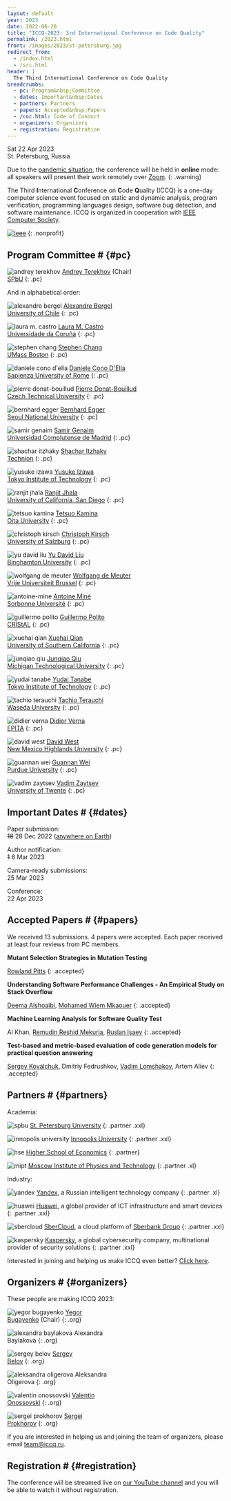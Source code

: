 ```yaml
---
layout: default
year: 2023
date: 2022-06-20
title: "ICCQ-2023: 3rd International Conference on Code Quality"
permalink: /2023.html
front: /images/2023/st-petersburg.jpg
redirect_from:
  - /index.html
  - /src.html
header: |
  The Third International Conference on Code Quality
breadcrumbs:
  - pc: Program&nbsp;Committee
  - dates: Important&nbsp;Dates
  - partners: Partners
  - papers: Accepted&nbsp;Papers
  - /coc.html: Code of Conduct
  - organizers: Organizers
  - registration: Registration
---
```


Sat 22 Apr 2023
<br/>
St. Petersburg, Russia

Due to the [pandemic situation](https://en.wikipedia.org/wiki/COVID-19_pandemic),
the conference will be held in **online** mode: all speakers will present
their work remotely over [Zoom](https://zoom.us/).
{: .warning}

The Third **I**nternational **C**onference on **C**ode **Q**uality (ICCQ)
is a one-day computer science event
focused on
static and dynamic analysis,
program verification,
programming languages design,
software bug detection,
and software maintenance.
ICCQ is organized in cooperation with
[IEEE Computer Society](https://conferences.ieee.org/conferences_events/conferences/conferencedetails/57276).

[![ieee](/images/ieee-cs.svg)](https://conferences.ieee.org/conferences_events/conferences/conferencedetails/57276)
{: .nonprofit}

<!--
## Keynote

To be determined...
{: .red}
-->

<!--
## Steering Committee # {#steering}

To be determined...
{: .red}
-->

## Program Committee # {#pc}

![andrey terekhov](/images/pc/andrey-terekhov.jpg)
[Andrey Terekhov](https://en.wikipedia.org/wiki/Andrey_Terekhov) (Chair)
<br/>
[SPbU](https://english.spbu.ru)<!--, Russia -->
{: .pc}

And in alphabetical order:

![alexandre bergel](/images/pc/alexandre-bergel.jpg)
[Alexandre Bergel](https://scholar.google.com/citations?user=5pG4GQ8AAAAJ)
<br/>
[University of Chile](https://www.uchile.cl)
{: .pc}

![laura m. castro](/images/pc/laura-castro.jpg)
[Laura M. Castro](https://scholar.google.com/citations?user=uWBv3OMAAAAJ&hl=en)
<br/>
[Universidade da Coruña](https://www.udc.es/en/)
{: .pc}

![stephen chang](/images/pc/stephen-chang.jpg)
[Stephen Chang](https://scholar.google.com/citations?user=RHPucBcAAAAJ)
<br/>
[UMass Boston](https://www.umb.edu)
{: .pc}

![daniele cono d'elia](/images/pc/daniele-cono-delia.jpg)
[Daniele Cono D'Elia](http://www.diag.uniroma1.it//~delia/)
<br/>
[Sapienza University of Rome](https://www.diag.uniroma1.it/)
{: .pc}

![pierre donat-bouillud](/images/pc/pierre-donat-bouillud.jpg)
[Pierre Donat-Bouillud](https://scholar.google.com/citations?user=c47YYZMAAAAJ)
<br/>
[Czech Technical University](https://www.pdonatbouillud.com)
{: .pc}

![bernhard egger](/images/pc/bernhard-egger.jpg)
[Bernhard Egger](https://scholar.google.com/citations?user=g-ZpvTIAAAAJ)
<br/>
[Seoul National University](https://cse.snu.ac.kr/en/professor/bernhard-egger)
{: .pc}

<!--
![sebastian erdweg](/images/pc/sebastian-erdweg.jpg)
[Sebastian Erdweg](https://scholar.google.de/citations?user=2jCQrk4AAAAJ)
<br/>
[Johannes Gutenberg University Mainz](https://www.pl.informatik.uni-mainz.de/erdweg/)
{: .pc}
-->

![samir genaim](/images/pc/samir-genaim.jpg)
[Samir Genaim](https://scholar.google.com/citations?user=5_cndREAAAAJ)
<br/>
[Universidad Complutense de Madrid](https://costa.fdi.ucm.es/~genaim/home/viewpost.php)
{: .pc}

![shachar itzhaky](/images/pc/shachar-itzhaky.jpg)
[Shachar Itzhaky](https://scholar.google.com/citations?user=U7MFtRwAAAAJ)
<br/>
[Technion](https://www.technion.ac.il/en/home-2/)
{: .pc}

![yusuke izawa](/images/pc/yusuke-izawa.jpg)
[Yusuke Izawa](https://scholar.google.com/citations?user=45daY7oAAAAJ)
<br/>
[Tokyo Institute of Technology](https://www.yuiza.org)
{: .pc}

![ranjit jhala](/images/pc/ranjit-jhala.jpg)
[Ranjit Jhala](https://scholar.google.com/citations?user=H3wb878AAAAJ)
<br/>
[University of California, San Diego](https://www.ucsd.edu)
{: .pc}

![tetsuo kamina](/images/pc/tetsuo-kamina.jpg)
[Tetsuo Kamina](https://scholar.google.co.jp/citations?user=LE0VmjUAAAAJ)
<br/>
[Oita University](https://www.oita-u.ac.jp/lang/en/)
{: .pc}

![christoph kirsch](/images/pc/christoph-kirsch.jpg)
[Christoph Kirsch](https://scholar.google.com/citations?user=jk3kRKAAAAAJ)
<br/>
[University of Salzburg](http://cs.uni-salzburg.at/~ck/)
{: .pc}

![yu david liu](/images/pc/yu-david-liu.jpg)
[Yu David Liu](https://scholar.google.com/citations?user=_KCqeIEAAAAJ)
<br/>
[Binghamton University](https://www.binghamton.edu)
{: .pc}

![wolfgang de meuter](/images/pc/wolfgang-de-meuter.jpg)
[Wolfgang de Meuter](https://scholar.google.be/citations?user=XN-cuocAAAAJ)
<br/>
[Vrije Universiteit Brussel](https://we.vub.ac.be/en/wolfgang-de-meuter)
{: .pc}

![antoine-mine](/images/pc/antoine-mine.jpg)
[Antoine Miné](https://scholar.google.com/citations?user=tpUTyc4AAAAJ)
<br/>
[Sorbonne Université](https://www-apr.lip6.fr/~mine/)
{: .pc}

![guillermo polito](/images/pc/guillermo-polito.jpg)
[Guillermo Polito](https://scholar.google.fr/citations?user=hL8RPKQAAAAJ)
<br/>
[CRIStAL](https://www.cristal.univ-lille.fr)
{: .pc}

![xuehai qian](/images/pc/xuehai-qian.jpg)
[Xuehai Qian](http://alchem.usc.edu/portal/xuehaiq.html)
<br/>
[University of Southern California](http://alchem.usc.edu/)
{: .pc}

![junqiao qiu](/images/pc/junqiao-qiu.jpg)
[Junqiao Qiu](https://junqiao-qiu.github.io/website/)
<br/>
[Michigan Technological University](https://www.mtu.edu)
{: .pc}

<!--
![yann régis-gianas](/images/pc/yann-regis-gianas.jpg)
[Yann Régis-Gianas](https://scholar.google.com/citations?user=-hyJ7CkAAAAJ)
<br/>
[Nomadic Labs](https://yrg.gitlab.io/homepage/)
{: .pc}
-->

![yudai tanabe](/images/pc/yudai-tanabe.jpg)
[Yudai Tanabe](https://scholar.google.co.uk/citations?user=rFnRl1gAAAAJ)
<br/>
[Tokyo Institute of Technology](https://yudaitnb.github.io/pages/about)
{: .pc}

![tachio terauchi](/images/pc/tachio-terauchi.jpg)
[Tachio Terauchi](https://scholar.google.co.uk/citations?user=-xOKb8sAAAAJ)
<br/>
[Waseda University](http://www.f.waseda.jp/terauchi/)
{: .pc}

![didier verna](/images/pc/didier-verna.jpg)
[Didier Verna](https://scholar.google.fr/citations?user=O9G-pNoAAAAJ)
<br/>
[EPITA](https://www.epita.fr)
{: .pc}

![david west](/images/pc/david-west.jpg)
[David West](http://davewest.us/)
<br/>
[New Mexico Highlands University](https://www.nmhu.edu)
{: .pc}

![guannan wei](/images/pc/guannan-wei.jpg)
[Guannan Wei](https://scholar.google.com/citations?user=b_6L2goAAAAJ)
<br/>
[Purdue University](https://www.purdue.edu)
{: .pc}

![vadim zaytsev](/images/pc/vadim-zaytsev.jpg)
[Vadim Zaytsev](https://scholar.google.com/citations?user=Ycwf7Z4AAAAJ)
<br/>
[University of Twente](https://www.utwente.nl/en/)
{: .pc}

<!--
We are forming the PC right now. If you are interested in joining, please [email us](mailto:pc@iccq.ru).
{: .red}
-->

## Important Dates # {#dates}

Paper submission:<br>
<del>18</del> 28 Dec 2022
([anywhere on Earth](https://en.wikipedia.org/wiki/Anywhere_on_Earth))

Author notification:<br>
<del>1</del> 6 Mar 2023

Camera-ready submissions:<br>
25 Mar 2023

Conference:<br>
22 Apr 2023

<!-- ## Call for Papers # {#cfp}

Papers will be published in the _Proceedings of ICCQ_
and submitted for inclusion into
[IEEE Xplore](https://ieeexplore.ieee.org/Xplore/home.jsp)
subject to meeting their scope and quality requirements;
to be indexed by
[Web of Science](https://clarivate.com/webofsciencegroup/solutions/web-of-science/),
[Scopus](https://www.scopus.com/home.uri),
[Google Scholar](https://scholar.google.com/),
[DBLP](https://dblp.uni-trier.de/), and others.

Here is the [PDF version](https://latexonline.cc/compile?git=https%3A%2F%2Fgithub.com%2Fyegor256%2Ficcq.github.io&target=cfp%2F2023%2Fcfp.tex&command=pdflatex&trackId=1590577068733) of the CFP. It is also published by
[SEWORLD](https://listserv.acm.org/scripts/wa-acmlpx.exe?A2=SEWORLD;fdce7064.2211&S=),
[TYPES](http://lists.seas.upenn.edu/pipermail/types-announce/2022/010477.html),
and
[DBWORLD](https://listserv.acm.org/SCRIPTS/WA-ACMLPX.CGI?A2=MOD-DBWORLD;7d617a4b.2211)
mailing lists.

Publishing fee is <del>$699</del> free (thanks to our sponsors).

We consider the following criteria when evaluating papers:

  * Novelty: The paper presents new ideas and results and places them appropriately within the context established by previous research.

  * Importance: The paper contributes to the advancement of knowledge in the field. We also welcome papers that diverge from the dominant trajectory of the field.

  * Evidence: The paper presents sufficient evidence supporting its claims, such as proofs, implemented systems, experimental results, statistical analyses, case studies, and anecdotes.

  * Clarity: The paper presents its contributions, methodology and results clearly.

Papers will be reviewed by at least three [PC](#pc) members using
a [double-blind review](https://www.journals.elsevier.com/social-science-and-medicine/policies/double-blind-peer-review-guidelines) process.

## Instructions for Authors # {#authors}

[![sigplan](/images/sample-sigplan.png)](/images/sample-sigplan.pdf)
{: .sigplan}

Submissions must be in PDF, printable in black and white on
[US Letter](https://en.wikipedia.org/wiki/Letter_%28paper_size%29) sized paper.
All submissions must adhere to the
[acmart sigplan](https://www.sigplan.org/Resources/Author/)
template (two columns, 11pt font size).

Compile it with this LaTeX header:

```
\documentclass[anonymous,sigplan,11pt,nonacm=true]{acmart}
\settopmatter{printfolios=false,printccs=false,printacmref=false}
```

Submitted papers must be at least 4 and at most 16 pages long,
including bibliographical references and appendices.

Submissions that do not meet the above requirements will be rejected without review.

[Click here](https://easychair.org/cfp/iccq23) to submit via EasyChair.
-->

## Accepted Papers # {#papers}

We received 13 submissions. 4 papers were accepted.
Each paper received at least four reviews from PC members.

**Mutant Selection Strategies in Mutation Testing**
<!-- 
[![youtube icon](/images/youtube.svg#youtube "Click to watch it on YouTube")](https://www.youtube.com/watch?v=XDXKAs6s8Eo)
[![pdf icon](/images/pdf.svg#pdf "Click to read it in PDF")](https://ieeexplore.ieee.org/document/9763166/)
-->
[Rowland Pitts](https://scholar.google.com/citations?hl=en&user=Jmfh4U8AAAAJ)
{: .accepted}

<!-- ...
{: .abstract}
-->

**Understanding Software Performance Challenges - An Empirical Study on Stack Overflow**
<!-- 
[![youtube icon](/images/youtube.svg#youtube "Click to watch it on YouTube")](https://www.youtube.com/watch?v=XDXKAs6s8Eo)
[![pdf icon](/images/pdf.svg#pdf "Click to read it in PDF")](https://ieeexplore.ieee.org/document/9763166/)
-->
[Deema Alshoaibi](https://scholar.google.com/citations?user=d4XPjhkAAAAJ&hl=en), 
[Mohamed Wiem Mkaouer](https://scholar.google.com/citations?hl=en&user=UoHgCukAAAAJ)
{: .accepted}

<!-- ...
{: .abstract}
-->

**Machine Learning Analysis for Software Quality Test**
<!-- 
[![youtube icon](/images/youtube.svg#youtube "Click to watch it on YouTube")](https://www.youtube.com/watch?v=XDXKAs6s8Eo)
[![pdf icon](/images/pdf.svg#pdf "Click to read it in PDF")](https://ieeexplore.ieee.org/document/9763166/)
-->
Al Khan, 
[Remudin Reshid Mekuria](https://scholar.google.com/citations?hl=en&user=hst6bRsAAAAJ), 
[Ruslan Isaev](https://scholar.google.com/citations?hl=en&user=RKnkl-cAAAAJ)
{: .accepted}

<!-- ...
{: .abstract}
-->

**Test-based and metric-based evaluation of code generation models for practical question answering**
<!-- 
[![youtube icon](/images/youtube.svg#youtube "Click to watch it on YouTube")](https://www.youtube.com/watch?v=XDXKAs6s8Eo)
[![pdf icon](/images/pdf.svg#pdf "Click to read it in PDF")](https://ieeexplore.ieee.org/document/9763166/)
-->
[Sergey Kovalchuk](https://scholar.google.co.za/citations?user=P1ruBPYAAAAJ&hl=pl), 
Dmitriy Fedrushkov, 
[Vadim Lomshakov](https://scholar.google.com/citations?hl=en&user=Xm5F5ZkAAAAJ), 
Artem Aliev
{: .accepted}

<!-- ...
{: .abstract}
-->

## Partners # {#partners}

Academia:

![spbu](/images/partners/spbu.svg)
[St. Petersburg University](https://english.spbu.ru)
{: .partner .xxl}

![innopolis university](/images/partners/iu.svg)
[Innopolis University](https://innopolis.university/)
{: .partner .xxl}

![hse](/images/partners/hse.svg)
[Higher School of Economics](https://www.hse.ru/en/)
{: .partner}

![mipt](/images/partners/mipt.svg)
[Moscow Institute of Physics and Technology](https://mipt.ru/english/)
{: .partner .xl}

Industry:

![yandex](/images/partners/yandex.svg)
[Yandex](https://yandex.com/company/),
a Russian intelligent technology company
{: .partner .xl}

![huawei](/images/partners/huawei.svg)
[Huawei](https://www.huawei.com),
a global provider of ICT infrastructure and smart devices
{: .partner .xxl}

![sbercloud](/images/partners/sbercloud.svg)
[SberCloud](https://sbercloud.ru/),
a cloud platform of [Sberbank Group](https://www.sberbank.com/about/group-overview)
{: .partner .xxl}

![kaspersky](/images/partners/kaspersky.svg)
[Kaspersky](https://www.kaspersky.com/),
a global cybersecurity company, multinational provider of security solutions 
{: .partner .xxl}

Interested in joining and helping us make ICCQ even better?
[Click here](/partnership.html).

## Organizers # {#organizers}

These people are making ICCQ 2023:

![yegor bugayenko](/images/orgs/yegor-bugayenko.jpg)
[Yegor<br/>Bugayenko](https://www.yegor256.com/about-me.html) (Chair)
{: .org}

![alexandra baylakova](/images/orgs/alexandra-baylakova.jpg)
Alexandra<br>Baylakova
{: .org}

![sergey belov](/images/orgs/sergey-belov.jpg)
[Sergey<br/>Belov](https://www.linkedin.com/in/sebelov/)
{: .org}

![aleksandra oligerova](/images/orgs/aleksandra-oligerova.jpg)
Aleksandra<br/>Oligerova
{: .org}

![valentin onossovski](/images/orgs/valentin-onossovski.jpg)
[Valentin<br/>Onossovski](https://www.linkedin.com/in/valentin-onossovski-0325a699/)
{: .org}

![sergei prokhorov](/images/orgs/sergei-prokhorov.jpg)
[Sergei<br/>Prokhorov](https://scholar.google.ru/citations?user=sZlMj_wAAAAJ)
{: .org}

If you are interested in helping us and joining the team
of organizers, please email [team@iccq.ru](mailto:team@iccq.ru).

## Registration # {#registration}

The conference will be streamed live
on [our YouTube channel](https://www.youtube.com/channel/UC_W-pjp6HWJGjK2sayFrnag) and you
will be able to watch it without registration.

